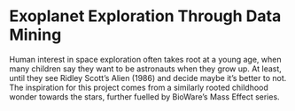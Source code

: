 # Exoplanet Exploration Through Data Mining
 Human interest in space exploration often takes root at a young age, when many children say they want to be astronauts when they grow up. At least, until they see Ridley Scott’s Alien (1986) and decide maybe it’s better to not. The inspiration for this project comes from a similarly rooted childhood wonder towards the stars, further fuelled by BioWare’s Mass Effect series.
